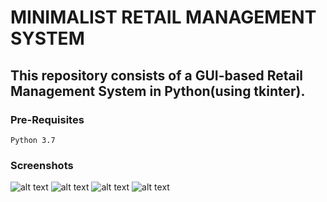 # MINIMALIST RETAIL MANAGEMENT SYSTEM


## This repository consists of a GUI-based Retail Management System in Python(using tkinter). 

### Pre-Requisites
`Python 3.7`

### Screenshots
![alt text](https://github.com/realmacaw/real-mart/blob/master/images/main.png)
![alt text](https://github.com/realmacaw/real-mart/blob/master/images/employee_login.png)
![alt text](https://github.com/realmacaw/real-mart/blob/master/images/bill_window.png)
![alt text](https://github.com/realmacaw/real-mart/blob/master/images/update_employee.png)


